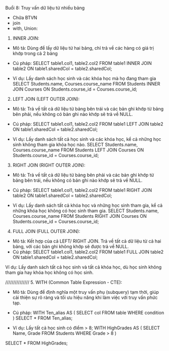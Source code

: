 Buổi 8: Truy vấn dữ liệu từ nhiều bảng
- Chữa BTVN
- join
- with, Union:

1. INNER JOIN: 
- Mô tả: Dùng để lấy dữ liệu từ hai bảng, chỉ trả về các hàng có giá trị khớp trong cả 2 bảng
- Cú pháp:
SELECT table1.col1, table2.col2
FROM table1
INNER JOIN table2
ON table1.sharedCol = table2.sharedCol;

- Ví dụ: Lấy danh sách học sinh và các khóa học mà họ đang tham gia
SELECT Students.name, Courses.course_name
FROM Students
INNER JOIN Courses
ON Students.course_id = Courses.course_id;


2. LEFT JOIN (LEFT OUTER JOIN):
- Mô tả: Trả về tất cả dữ liệu từ bảng bên trái và các bản ghi khớp từ bảng bên phải, nếu không có bản ghi nào khớp sẽ trả về NULL.
- Cú pháp: 
SELECT table1.col1, table2.col2
FROM table1
LEFT JOIN table2
ON table1.sharedCol = table2.sharedCol;

- Ví dụ: Lấy danh sách tất cả học sinh và các khóa học, kể cả những học sinh không tham gia khóa học nào.
SELECT Students.name, Courses.course_name
FROM Students
LEFT JOIN Courses
ON Students.course_id = Courses.course_id;


3. RIGHT JOIN (RIGHT OUTER JOIN):
- Mô tả: Trả về tất cả dữ liệu từ bảng bên phải và các bản ghi khớp từ bảng bên trái, nếu không có bản ghi nào khớp sẽ trả về NULL.
- Cú pháp: 
SELECT table1.col1, table2.col2
FROM table1
RIGHT JOIN table2
ON table1.sharedCol = table2.sharedCol;

- Ví dụ: Lấy danh sách tất cả khóa học và những học sinh tham gia, kể cả những khóa học không có học sinh tham gia.
SELECT Students.name, Courses.course_name
FROM Students
RIGHT JOIN Courses
ON Students.course_id = Courses.course_id;


4. FULL JOIN (FULL OUTER JOIN):
- Mô tả: Kết hợp của cả LEFT/ RIGHT JOIN. Trả về tất cả dữ liệu từ cả hai bảng, với các bản ghi không khớp sẽ được trả về NULL.
- Cú pháp:
SELECT table1.col1, table2.col2
FROM table1
FULL JOIN table2
ON table1.sharedCol = table2.sharedCol;

Ví dụ: Lấy danh sách tất cả học sinh và tất cả khóa học, dù học sinh không tham gia hay khóa học không có học sinh.



///////////////
5. WITH (Common Table Expression - CTE):
- Mô tả: Dùng để định nghĩa một truy vấn phụ (subquery) tạm thời, giúp cải thiện sự rõ ràng và tối ưu hiệu năng khi làm việc với truy vấn phức tạp.
- Cú pháp: 
WITH Ten_alias AS (
    SELECT col FROM table WHERE condition
)
SELECT * FROM Ten_alias;

- Ví dụ: Lấy tất cả học sinh có điểm >  8;
WITH HighGrades AS (
    SELECT Name, Grade
    FROM Students
    WHERE Grade > 8
)

SELECT * FROM HighGrades;
